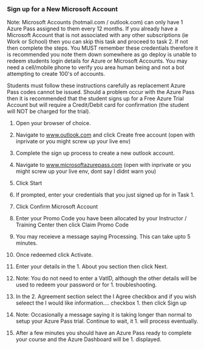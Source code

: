 ### Sign up for a New Microsoft Account


Note: Microsoft Accounts (hotmail.com / outlook.com) can only have 1 Azure Pass assigned to them every 12 months. If you already have a Microsoft Account that is not associated with any other subscriptions (ie Work or School) then you can skip this task and proceed to task 2. If not then complete the steps. You MUST remember these credentials therefore it is recommended you note them down somewhere as go deploy is unable to redeem students login details for Azure or Microsoft Accounts. You may need a cell/mobile phone to verify you area human being and not a bot attempting to create 100's of accounts.

Students must follow these instructions carefully as replacement Azure Pass codes cannot be issued. Should a problem occur with the Azure Pass then it is recommended that the student signs up for a Free Azure Trial Account but will require a Credit/Debit card for confirmation (the student will NOT be charged for the trial).


1. Open your browser of choice.

1. Navigate to www.outlook.com and click Create free account (open with inprivate or you might screw up your live env)

1. Complete the sign up process to create a new outlook account.

1. Navigate to www.microsoftazurepass.com (open with inprivate or you might screw up your live env, dont say I didnt warn you)
 
1. Click Start
 
1. If prompted, enter your credentials that you just signed up for in Task 1.
 
1. Click Confirm Microsoft Account
 
1. Enter your Promo Code you have been allocated by your Instructor / Training Center then click Claim Promo Code
 
1. You may receieve a message saying Processing. This can take upto 5 minutes.
 
1. Once redeemed click Activate.
 
1. Enter your details in the 1. About you section then click Next.
 
1. Note: You do not need to enter a VatID, although the other details will be used to redeem your password or for 1. troubleshooting.
 
1. In the 2. Agreement section select the I Agree checkbox and if you wish seleect the I would like information…. checkbox 1. then click Sign up
 
1. Note: Occasionally a message saying it is taking longer than normal to setup your Azure Pass trial. Continue to wait, it 1. will process eventually.
 
1. After a few minutes you should have an Azure Pass ready to complete your course and the Azure Dashboard will be 1. displayed.
